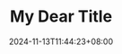 ---
title: My Dear Title
date: 2024-11-13T11:44:23+08:00
tags:
  - github
summary: 
slug: 
description: 
ShowToc: false
TocOpen: false
draft: true
---